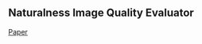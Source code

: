 ## Naturalness Image Quality Evaluator
[Paper](https://live.ece.utexas.edu/research/Quality/niqe_spl.pdf)
